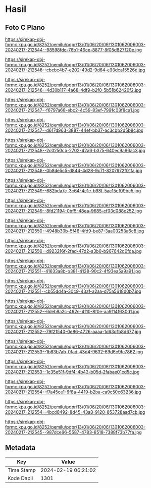 # Hasil

## Foto C Plano

https://sirekap-obj-formc.kpu.go.id/8252/pemilu/pdpr/13/01/06/20/06/1301062006003-20240217-212544--98598fdc-76b1-46ce-8877-8f05d827f20e.jpg

https://sirekap-obj-formc.kpu.go.id/8252/pemilu/pdpr/13/01/06/20/06/1301062006003-20240217-212546--cbcbc4b7-e202-49d2-9d64-e93dca15526d.jpg

https://sirekap-obj-formc.kpu.go.id/8252/pemilu/pdpr/13/01/06/20/06/1301062006003-20240217-212546--4d30b117-4a68-4df9-b2f0-5b51b62420f2.jpg

https://sirekap-obj-formc.kpu.go.id/8252/pemilu/pdpr/13/01/06/20/06/1301062006003-20240217-212547--f6797a68-ebc2-4c59-83ef-7991c03f8ca1.jpg

https://sirekap-obj-formc.kpu.go.id/8252/pemilu/pdpr/13/01/06/20/06/1301062006003-20240217-212547--d617d963-3887-44ef-bb37-ac3cbb2d5b8c.jpg

https://sirekap-obj-formc.kpu.go.id/8252/pemilu/pdpr/13/01/06/20/06/1301062006003-20240217-212548--2c0250cb-2702-42a6-b375-640ec9a66ac3.jpg

https://sirekap-obj-formc.kpu.go.id/8252/pemilu/pdpr/13/01/06/20/06/1301062006003-20240217-212548--0b8de5c5-d844-4d28-9c71-8207972f01fa.jpg

https://sirekap-obj-formc.kpu.go.id/8252/pemilu/pdpr/13/01/06/20/06/1301062006003-20240217-212549--682bda7c-3c64-4c1e-b98f-5ac15ef09bc5.jpg

https://sirekap-obj-formc.kpu.go.id/8252/pemilu/pdpr/13/01/06/20/06/1301062006003-20240217-212549--8fd21194-0bf5-48ea-9685-cf03d088c252.jpg

https://sirekap-obj-formc.kpu.go.id/8252/pemilu/pdpr/13/01/06/20/06/1301062006003-20240217-212550--4948b30b-5f46-4fd9-be87-3aa03253a6c8.jpg

https://sirekap-obj-formc.kpu.go.id/8252/pemilu/pdpr/13/01/06/20/06/1301062006003-20240217-212550--d923216f-2fad-47d2-a3b0-b967642d0fda.jpg

https://sirekap-obj-formc.kpu.go.id/8252/pemilu/pdpr/13/01/06/20/06/1301062006003-20240217-212551--41633a8b-b381-4138-90c2-4f93ea5a9a91.jpg

https://sirekap-obj-formc.kpu.go.id/8252/pemilu/pdpr/13/01/06/20/06/1301062006003-20240217-212551--cb55dd4a-30c9-43af-a2aa-d75a5618d0b7.jpg

https://sirekap-obj-formc.kpu.go.id/8252/pemilu/pdpr/13/01/06/20/06/1301062006003-20240217-212552--6deb8a2c-462e-4f10-8f0e-aa9f14f630d1.jpg

https://sirekap-obj-formc.kpu.go.id/8252/pemilu/pdpr/13/01/06/20/06/1301062006003-20240217-212552--79f21540-0e86-4726-aaaa-1d63d1b8d677.jpg

https://sirekap-obj-formc.kpu.go.id/8252/pemilu/pdpr/13/01/06/20/06/1301062006003-20240217-212553--1b83b7ab-0fad-43d4-9632-69d6c9fc7862.jpg

https://sirekap-obj-formc.kpu.go.id/8252/pemilu/pdpr/13/01/06/20/06/1301062006003-20240217-212553--1c35e51f-9df4-4b43-b05d-2fabae01cd5c.jpg

https://sirekap-obj-formc.kpu.go.id/8252/pemilu/pdpr/13/01/06/20/06/1301062006003-20240217-212554--f7a45ce1-6f8a-4419-b2ba-ca9c50c63236.jpg

https://sirekap-obj-formc.kpu.go.id/8252/pemilu/pdpr/13/01/06/20/06/1301062006003-20240217-212554--4bcd8492-8d45-43a8-9120-853728aad7cb.jpg

https://sirekap-obj-formc.kpu.go.id/8252/pemilu/pdpr/13/01/06/20/06/1301062006003-20240217-212545--987dce66-5587-4783-8518-7388f73b77fa.jpg


## Metadata

| Key        | Value               |
| ---------- | ------------------- |
| Time Stamp | 2024-02-19 06:21:02 |
| Kode Dapil | 1301                |



